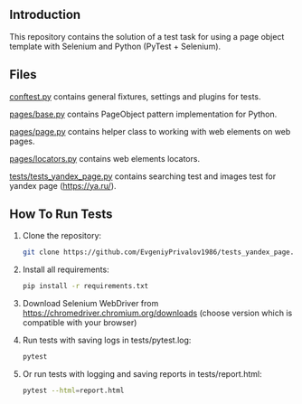 Introduction
------------

This repository contains the solution of a test task for using
a page object template with Selenium and Python (PyTest + Selenium).

Files
-----

[conftest.py](conftest.py) contains general fixtures, settings and plugins for tests.

[pages/base.py](pages/base.py) contains PageObject pattern implementation for Python.

[pages/page.py](pages/page.py) contains helper class to working with web elements on web pages.

[pages/locators.py](pages/locators.py) contains web elements locators.

[tests/tests_yandex_page.py](tests/test_yandex_page.py) contains searching test and images test for yandex page    (https://ya.ru/).


How To Run Tests
----------------

1) Clone the repository:

    ```bash
    git clone https://github.com/EvgeniyPrivalov1986/tests_yandex_page.git
    ```

2) Install all requirements:

    ```bash
    pip install -r requirements.txt
    ```

3) Download Selenium WebDriver from https://chromedriver.chromium.org/downloads (choose version which is compatible with your browser)

4) Run tests with saving logs in tests/pytest.log:

    ```bash
    pytest
    ```

5) Or run tests with logging and saving reports in tests/report.html:

    ```bash
    pytest --html=report.html
    ```
